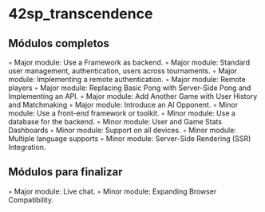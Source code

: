 # 42sp_transcendence

## Módulos completos
◦ Major module: Use a Framework as backend.
◦ Major module: Standard user management, authentication, users across tournaments.
◦ Major module: Implementing a remote authentication.
◦ Major module: Remote players
◦ Major module: Replacing Basic Pong with Server-Side Pong and Implementing an API.
◦ Major module: Add Another Game with User History and Matchmaking
◦ Major module: Introduce an AI Opponent.
◦ Minor module: Use a front-end framework or toolkit.
◦ Minor module: Use a database for the backend.
◦ Minor module: User and Game Stats Dashboards
◦ Minor module: Support on all devices.
◦ Minor module: Multiple language supports
◦ Minor module: Server-Side Rendering (SSR) Integration.

## Módulos para finalizar
◦ Major module: Live chat.
◦ Minor module: Expanding Browser Compatibility.
